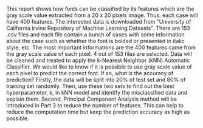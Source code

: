 This report shows how fonts can be classified by its features which are the gray scale value
extracted from a 20 x 20 pixels image. Thus, each case will have 400 features. The 
interested data is downloaded from “University of California Irvine Repository of Machine 
Learning Datasets”. There are 153 .csv files and each file contain a bunch of cases with 
some information about the case such as whether the font is bolded or presented in italic style, 
etc. The most important informations are the 400 features came from the gray scale value of 
each pixel. 4 out of 153 files are selected. Data will be cleaned and treated to
apply the k-Nearest Neighbor (kNN) Automatic Classifier. We would like to know if it is 
possible to use gray scale value of each pixel to predict the correct font. If so, what is the 
accuracy of prediction? 
Firstly, the data will be split into 20% of test set and 80% of training set randomly. Then, 
use these two sets to find out the best hyperparameter, k, in kNN model and identify the 
misclassified data and explain them. 
Second, Principal Component Analysis method will be introduced in Part 3 to reduce the 
number of features. This can help to reduce the computation time but keep the prediction 
accuracy as high as possible.
